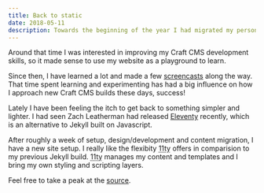 ```yaml
---
title: Back to static
date: 2018-05-11
description: Towards the beginning of the year I had migrated my personal site setup from Jekyll over to Craft CMS.
---
```

Around that time I was interested in improving my Craft CMS development skills, so it made sense to use my website as a playground to learn.

Since then, I have learned a lot and made a few [screencasts](https://www.youtube.com/watch?v=VSXglzqJ2Z4&list=PLmv4wIIvTDgGX6bpR3cdVddTDTR8DbDmO) along the way. That time spent learning and experimenting has had a big influence on how I approach new Craft CMS builds these days, success!

Lately I have been feeling the itch to get back to something simpler and lighter. I had seen Zach Leatherman had released [Eleventy](https://github.com/11ty/eleventy) recently, which is an alternative to Jekyll built on Javascript.

After roughly a week of setup, design/development and content migration, I have a new site setup. I really like the flexibity <abbr title="Eleventy">11ty</abbr> offers in comparision to my previous Jekyll build. <abbr title="Eleventy">11ty</abbr> manages my content and templates and I bring my own styling and scripting layers.

Feel free to take a peak at the [source](https://github.com/alexcarpenter/alexcarpenter.github.io).
